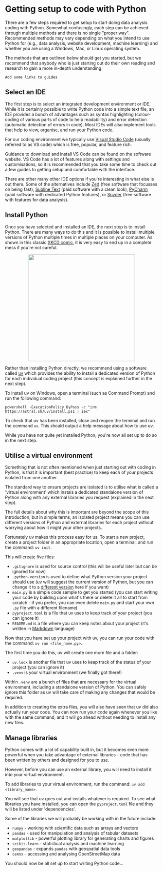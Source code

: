 # Getting setup to code with Python

There are a few steps required to get setup to start doing data analysis coding with Python. Somewhat confusingly, each step can be achieved through multiple methods and there is no single "proper way". Recommended methods may vary depending on what you intend to use Python for (e.g., data analysis, website development, machine learning) and whether you are using a Windows, Mac, or Linux operating system.

The methods that are outlined below should get you started, but we recommend that anybody who is just starting out do their own reading and research to gain a more in-depth understanding.

<!-- Simple explanations are provided for context, but this is not comprehensive -->

`Add some links to guides`


## Select an IDE
The first step is to select an integrated development environment or IDE. While it is certainly possible to write Python code into a simple text file, an IDE provides a bunch of advantages such as syntax highlighting (colour-coding of various parts of code to help readability) and error detection (automatic detection of errors in code). Most IDEs will also implement tools that help to view, organise, and run your Python code.

For our coding environment we typically use [Visual Studio Code](https://code.visualstudio.com/) (usually referred to as VS code) which is free, popular, and feature rich.

Guidance to download and install VS Code can be found on the software website. VS Code has a lot of features along with settings and customisations, so it is recommended that you take some time to check out a few guides to getting setup and comfortable with the interface. 

There are other many other IDE options if you're interesting in what else is out there. Some of the alternatives include [Zed](https://zed.dev/) (free software that focusses on being fast), [Subline Text](https://www.sublimetext.com/) (paid software with a clean look), [PyCharm](https://www.jetbrains.com/pycharm/) (paid software with dedicated Python features), or [Spyder](https://www.spyder-ide.org/) (free software with features for data analysis).

## Install Python
Once you have selected and installed an IDE, the next step is to install Python. There are many ways to do this and it is possible to install multiple versions of Python multiple times in multiple places on your computer. As shown in this classic [XKCD comic](https://xkcd.com/1987/), it is very easy to end up in a complete mess if you're not careful.

<p align="center">
<img src="https://imgs.xkcd.com/comics/python_environment.png" width="350">
</p>

Rather than installing Python directly, we recommend using a software called [uv](https://docs.astral.sh/uv/) which provides the ability to install a dedicated version of Python for each individual coding project (this concept is explained further in the next step).

To install uv on Windows, open a terminal (such as Command Prompt) and run the following command:

`powershell -ExecutionPolicy ByPass -c "irm https://astral.sh/uv/install.ps1 | iex"`
 
To check that uv has been installed, close and reopen the terminal and run the command `uv`. This should output a help message about how to use uv.

While you have not quite yet installed Python, you're now all set up to do so in the next step.

## Utilise a virtual environment
Something that is not often mentioned when just starting out with coding in Python, is that it is important (best practice) to keep each of your projects isolated from one another. 

The standard way to ensure projects are isolated is to utilise what is called a 'virtual environment' which instals a dedicated standalone version of Python along with any external libraries you request (explained in the next step).

The full details about why this is important are beyond the scope of this introduction, but in simple terms, an isolated project means you can use different versions of Python and external libraries for each project without worrying about how it might your other projects.

Fortunately uv makes this process easy for us. To start a new project, create a project folder in an appropriate location, open a terminal, and run the command: `uv init`.

This will create five files:

 - `.gitignore` is used for source control (this will be useful later but can be ignored for now)
 - `.python-version` is used to define what Python version your project should use (uv will suggest the current version of Python, but you can change it to a [different version](https://devguide.python.org/versions/) here if you want)
 - `main.py` is a simple code sample to get you started (you can start writing your code by building upon what's there or delete it all to start from scratch - if you prefer, you can even delete `main.py` and start your own `.py` file with a different filename)
 - `pyproject.toml` is a file that uv uses to keep track of your project (you can ignore it)
 - `README.md` is a file where you can keep notes about your project (it's written in [Markdown](https://en.wikipedia.org/wiki/Markdown) language)

Now that you have set up your project with uv, you can run your code with the command: `uv run <file_name.py>`.

The first time you do this, uv will create one more file and a folder:

 - `uv.lock` is another file that uv uses to keep track of the status of your project (you can ignore it)
 - `.venv` is your virtual environment (we finally got there!)

Within `.venv` are a bunch of files that are necessary for the virtual environment, including a standalone version of Python. You can safely ignore this folder as uv will take care of making any changes that would be required.

In addition to creating the extra files, you will also have seen that uv did also actually run your code. You can now run your code again whenever you like with the same command, and it will go ahead without needing to install any new files.

## Manage libraries
Python comes with a lot of capability built in, but it becomes even more powerful when you take advantage of external libraries - code that has been written by others and designed for you to use.

However, before you can use an external library, you will need to install it into your virtual environment.

To add libraries to your virtual environment, run the command: `uv add <library_name>`.

You will see that uv goes out and installs whatever is required. To see what libraries you have installed, you can open the `pyproject.toml` file and they will be listed under 'dependencies'.

Some of the libraries we will probably be working with in the future include:

 - `numpy` - working with scientific data such as arrays and vectors
 - `pandas` - used for manipulation and analysis of tabular datasets
 - `matplotlib` - powerful plotting library for generating charts and figures
 - `scikit-learn` - statistical analysis and machine learning
 - `geopandas` - expands `pandas` with geospatial data tools
 - `osmnx` - accessing and analysing OpenStreetMap data

You should now be all set up to start writing Python code...